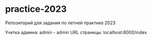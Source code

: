 # practice-2023
Репозиторий для задания по летней практике 2023

Учетка админа: admin - admin
URL страницы: localhost:8000/index
